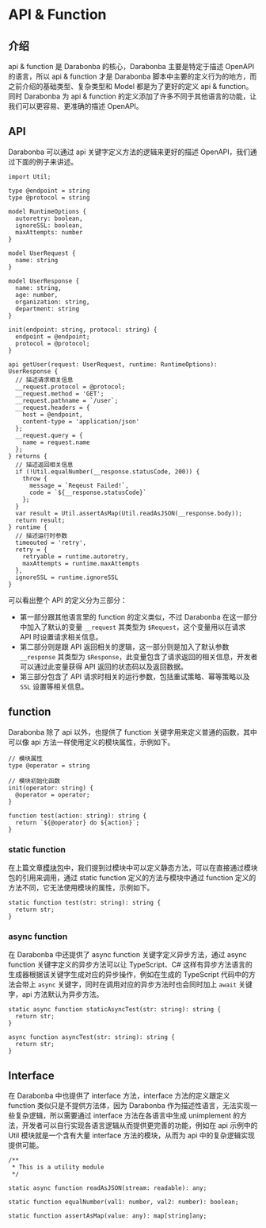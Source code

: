 # API & Function

## 介绍

api & function 是 Darabonba 的核心，Darabonba 主要是特定于描述 OpenAPI 的语言，所以 api & function 才是 Darabonba 脚本中主要的定义行为的地方，而之前介绍的基础类型、复杂类型和 Model 都是为了更好的定义 api & function。同时 Darabonba 为 api & function 的定义添加了许多不同于其他语言的功能，让我们可以更容易、更准确的描述 OpenAPI。

## API

Darabonba 可以通过 api 关键字定义方法的逻辑来更好的描述 OpenAPI，我们通过下面的例子来讲述。

```dara
import Util;

type @endpoint = string
type @protocol = string

model RuntimeOptions {
  autoretry: boolean,
  ignoreSSL: boolean,
  maxAttempts: number
}

model UserRequest {
  name: string
}

model UserResponse {
  name: string,
  age: number,
  organization: string,
  department: string
}

init(endpoint: string, protocol: string) {
  endpoint = @endpoint;
  protocol = @protocol;
}

api getUser(request: UserRequest, runtime: RuntimeOptions): UserResponse {
  // 描述请求相关信息
  __request.protocol = @protocol;
  __request.method = 'GET';
  __request.pathname = `/user`;
  __request.headers = {
    host = @endpoint,
    content-type = 'application/json'
  };
  __request.query = {
    name = request.name
  };
} returns {
  // 描述返回相关信息
  if (!Util.equalNumber(__response.statusCode, 200)) {
    throw {
      message = `Reqeust Failed!`,
      code = `${__response.statusCode}`
    };
  }
  var result = Util.assertAsMap(Util.readAsJSON(__response.body));
  return result;
} runtime {
  // 描述运行时参数
  timeouted = 'retry',
  retry = {
    retryable = runtime.autoretry,
    maxAttempts = runtime.maxAttempts
  },
  ignoreSSL = runtime.ignoreSSL
}
```

可以看出整个 API 的定义分为三部分：

- 第一部分跟其他语言里的 function 的定义类似，不过 Darabonba 在这一部分中加入了默认的变量 `__request` 其类型为 `$Request`，这个变量用以在请求 API 时设置请求相关信息。
- 第二部分则是跟 API 返回相关的逻辑，这一部分则是加入了默认参数 `__response` 其类型为 `$Response`，此变量包含了请求返回的相关信息，开发者可以通过此变量获得 API 返回的状态码以及返回数据。
- 第三部分包含了 API 请求时相关的运行参数，包括重试策略、幂等策略以及 `SSL` 设置等相关信息。

## function

Darabonba 除了 api 以外，也提供了 function 关键字用来定义普通的函数，其中可以像 api 方法一样使用定义的模块属性，示例如下。

```dara
// 模块属性
type @operator = string

// 模块初始化函数
init(operator: string) {
  @operator = operator;
}

function test(action: string): string {
  return `${@operator} do ${action}`;
}
```

### static function

在上篇文章[模块包](./module.md)中，我们提到过模块中可以定义静态方法，可以在直接通过模块包的引用来调用，通过 static function 定义的方法与模块中通过 function 定义的方法不同，它无法使用模块的属性，示例如下。

```dara
static function test(str: string): string {
  return str;
}
```

### async function

在 Darabonba 中还提供了 async function 关键字定义异步方法，通过 async function 关键字定义的异步方法可以让 TypeScript、C# 这样有异步方法语言的生成器根据该关键字生成对应的异步操作，例如在生成的 TypeScript 代码中的方法会带上 `async` 关键字，同时在调用对应的异步方法时也会同时加上 `await` 关键字，api 方法默认为异步方法。

```dara
static async function staticAsyncTest(str: string): string {
  return str;
}

async function asyncTest(str: string): string {
  return str;
}
```

## Interface

在 Darabonba 中也提供了 interface 方法，interface 方法的定义跟定义 function 类似只是不提供方法体，因为 Darabonba 作为描述性语言，无法实现一些复杂逻辑，所以需要通过 interface 方法在各语言中生成 unimplement 的方法，开发者可以自行实现各语言逻辑从而提供更完善的功能，例如在 api 示例中的 Util 模块就是一个含有大量 interface 方法的模块，从而为 api 中的复杂逻辑实现提供可能。
```dara
/**
 * This is a utility module
 */

static async function readAsJSON(stream: readable): any;

static function equalNumber(val1: number, val2: number): boolean;

static function assertAsMap(value: any): map[string]any;
```